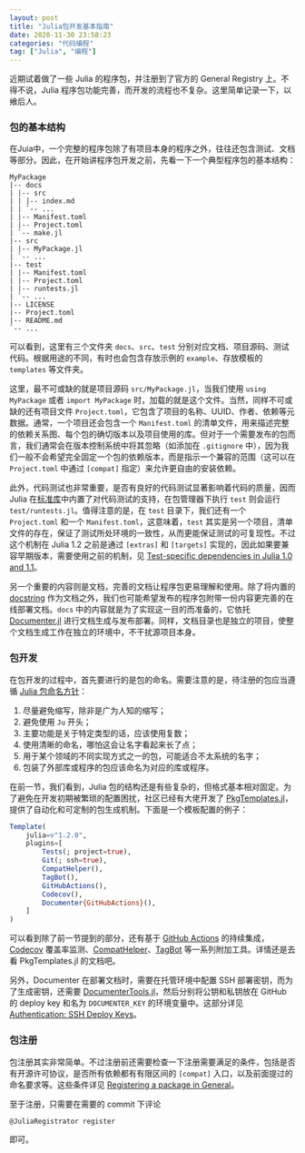 ```yaml
---
layout: post
title: "Julia包开发基本指南"
date: 2020-11-30 23:58:23
categories: "代码编程"
tag: ["Julia", "编程"]
---
```


近期试着做了一些 Julia 的程序包，并注册到了官方的 General Registry 上。不得不说，Julia 程序包功能完善，而开发的流程也不复杂。这里简单记录一下，以飨后人。

### 包的基本结构

在Juia中，一个完整的程序包除了有项目本身的程序之外，往往还包含测试、文档等部分。因此，在开始讲程序包开发之前，先看一下一个典型程序包的基本结构：

```
MyPackage
|-- docs
| |-- src
| | |-- index.md
| | `-- ...
| |-- Manifest.toml
| |-- Project.toml
| `-- make.jl
|-- src
| |-- MyPackage.jl
| `-- ...
|-- test
| |-- Manifest.toml
| |-- Project.toml
| |-- runtests.jl
| `-- ...
|-- LICENSE
|-- Project.toml
|-- README.md
`-- ... 
```

可以看到，这里有三个文件夹 `docs`、`src`、`test` 分别对应文档、项目源码、测试代码。根据用途的不同，有时也会包含存放示例的 `example`、存放模板的 `templates` 等文件夹。

这里，最不可或缺的就是项目源码 `src/MyPackage.jl`，当我们使用 `using MyPackage` 或者 `import MyPackage` 时，加载的就是这个文件。当然，同样不可或缺的还有项目文件 `Project.toml`，它包含了项目的名称、UUID、作者、依赖等元数据。通常，一个项目还会包含一个 `Manifest.toml` 的清单文件，用来描述完整的依赖关系图、每个包的确切版本以及项目使用的库。但对于一个需要发布的包而言，我们通常会在版本控制系统中将其忽略（如添加在 `.gitignore` 中），因为我们一般不会希望完全固定一个包的依赖版本，而是指示一个兼容的范围（这可以在 `Project.toml` 中通过 `[compat]` 指定）来允许更自由的安装依赖。

此外，代码测试也非常重要，是否有良好的代码测试显著影响着代码的质量，因而 Julia 在[标准库](https://docs.juliacn.com/latest/stdlib/Test/)中内置了对代码测试的支持，在包管理器下执行 `test` 则会运行 `test/runtests.jl`。值得注意的是，在 `test` 目录下，我们还有一个 `Project.toml` 和一个 `Manifest.toml`，这意味着，`test` 其实是另一个项目，清单文件的存在，保证了测试所处环境的一致性，从而更能保证测试的可复现性。不过这个机制在 Julia 1.2 之前是通过 `[extras]` 和 `[targets]` 实现的，因此如果要兼容早期版本，需要使用之前的机制，见 [Test-specific dependencies in Julia 1.0 and 1.1](https://julialang.github.io/Pkg.jl/v1/creating-packages/#Test-specific-dependencies-in-Julia-1.0-and-1.1)。

另一个重要的内容则是文档，完善的文档让程序包更易理解和使用。除了将内置的 [docstring](https://docs.juliacn.com/latest/manual/documentation/) 作为文档之外，我们也可能希望发布的程序包附带一份内容更完善的在线部署文档。`docs` 中的内容就是为了实现这一目的而准备的，它依托 [Documenter.jl](https://juliadocs.github.io/Documenter.jl/stable/) 进行文档生成与发布部署。同样，文档目录也是独立的项目，使整个文档生成工作在独立的环境中，不干扰源项目本身。

### 包开发

在包开发的过程中，首先要进行的是包的命名。需要注意的是，待注册的包应当遵循 [Julia 包命名方针](https://julialang.github.io/Pkg.jl/v1/creating-packages/#Package-naming-guidelines)：

1. 尽量避免缩写，除非是广为人知的缩写；
2. 避免使用 `Ju` 开头；
3. 主要功能是关于特定类型的话，应该使用复数；
4. 使用清晰的命名，哪怕这会让名字看起来长了点；
5. 用于某个领域的不同实现方式之一的包，可能适合不太系统的名字；
6. 包装了外部库或程序的包应该命名为对应的库或程序。

在前一节，我们看到，Julia 包的结构还是有些复杂的，但格式基本相对固定。为了避免在开发初期被繁琐的配置困扰，社区已经有大佬开发了 [PkgTemplates.jl](https://invenia.github.io/PkgTemplates.jl/stable/)，提供了自动化和可定制的包生成机制。下面是一个模板配置的例子：

```julia
Template(
    julia=v"1.2.0",
    plugins=[
        Tests(; project=true),
        Git(; ssh=true),
        CompatHelper(),
        TagBot(),
        GitHubActions(),
        Codecov(),
        Documenter{GitHubActions}(),
    ]
)
```

可以看到除了前一节提到的部分，还有基于 [GitHub Actions](https://github.com/features/actions) 的持续集成，[Codecov](https://codecov.io/) 覆盖率监测、[CompatHelper](https://github.com/JuliaRegistries/CompatHelper.jl)、[TagBot](https://github.com/JuliaRegistries/TagBot) 等一系列附加工具。详情还是去看 PkgTemplates.jl 的文档吧。

另外，Documenter 在部署文档时，需要在托管环境中配置 SSH 部署密钥，而为了生成密钥，还需要 [DocumenterTools.jl](https://github.com/JuliaDocs/DocumenterTools.jl)，然后分别将公钥和私钥放在 GitHub 的 deploy key 和名为 `DOCUMENTER_KEY` 的环境变量中。这部分详见 [Authentication: SSH Deploy Keys](https://juliadocs.github.io/Documenter.jl/stable/man/hosting/#travis-ssh)。

### 包注册

包注册其实非常简单。不过注册前还需要检查一下注册需要满足的条件，包括是否有开源许可协议，是否所有依赖都有有限区间的 `[compat]` 入口，以及前面提过的命名要求等。这些条件详见 [Registering a package in General](https://github.com/JuliaRegistries/General#registering-a-package-in-general)。

至于注册，只需要在需要的 commit 下评论

```
@JuliaRegistrator register
```

即可。
